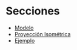 # Secciones

* [Modelo](/modelo.md)
* [Proyección Isométrica](/proyeccion-isometrica.md)
* [Ejemplo](/ejemplo.md)
